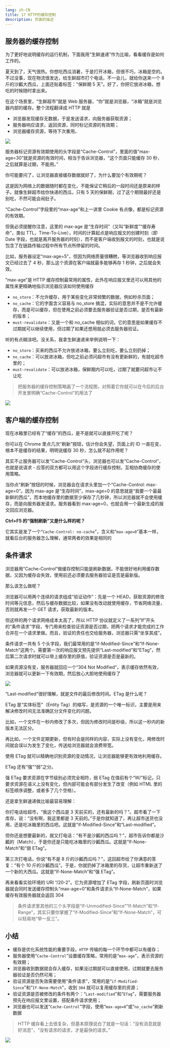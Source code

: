 ```yaml
---
lang: zh-CN
title: 17 HTTP的缓存控制
description: 页面的描述
---
```




##  服务器的缓存控制

为了更好地说明缓存的运行机制，下面我用“生鲜速递”作为比喻，看看缓存是如何工作的。

夏天到了，天气很热。你想吃西瓜消暑，于是打开冰箱，但很不巧，冰箱是空的。不过没事，现在物流很发达，给生鲜超市打个电话，不一会儿，就给你送来一个 8 斤的沙瓤大西瓜，上面还贴着标签：“保鲜期 5 天”。好了，你把它放进冰箱，想吃的时候随时拿出来。

在这个场景里，“生鲜超市”就是 Web 服务器，“你”就是浏览器，“冰箱”就是浏览器内部的缓存。整个流程翻译成 HTTP 就是

*   浏览器发现缓存无数据，于是发送请求，向服务器获取资源；
*   服务器响应请求，返回资源，同时标记资源的有效期；
*   浏览器缓存资源，等待下次重用。

![](https://s.poetries.work/gitee/2019/12/26.png)

服务器标记资源有效期使用的头字段是“Cache-Control”，里面的值“max-age=30”就是资源的有效时间，相当于告诉浏览器，“这个页面只能缓存 30 秒，之后就算是过期，不能用。”

你可能要问了，让浏览器直接缓存数据就好了，为什么要加个有效期呢？

这是因为网络上的数据随时都在变化，不能保证它稍后的一段时间还是原来的样子。就像生鲜超市给你快递的西瓜，只有 5 天的保鲜期，过了这个期限最好还是别吃，不然可能会闹肚子。

“Cache-Control”字段里的“max-age”和上一讲里 Cookie 有点像，都是标记资源的有效期。

但我必须提醒你注意，这里的 max-age 是“生存时间”（又叫“新鲜度”“缓存寿命”，类似 TTL，Time-To-Live），时间的计算起点是响应报文的创建时刻（即 Date 字段，也就是离开服务器的时刻），而不是客户端收到报文的时刻，也就是说包含了在链路传输过程中所有节点所停留的时间。

比如，服务器设定“max-age=5”，但因为网络质量很糟糕，等浏览器收到响应报文已经过去了 4 秒，那么这个资源在客户端就最多能够再存 1 秒钟，之后就会失效。

“max-age”是 HTTP 缓存控制最常用的属性，此外在响应报文里还可以用其他的属性来更精确地指示浏览器应该如何使用缓存

*   `no_store`：不允许缓存，用于某些变化非常频繁的数据，例如秒杀页面；
*   `no_cache`：它的字面含义容易与 no_store 搞混，实际的意思并不是不允许缓存，而是可以缓存，但在使用之前必须要去服务器验证是否过期，是否有最新的版本；
*   `must-revalidate`：又是一个和 no_cache 相似的词，它的意思是如果缓存不过期就可以继续使用，但过期了如果还想用就必须去服务器验证。

听的有点糊涂吧。没关系，我拿生鲜速递来举例说明一下：

*   `no_store`：买来的西瓜不允许放进冰箱，要么立刻吃，要么立刻扔掉；
*   `no_cache`：可以放进冰箱，但吃之前必须问超市有没有更新鲜的，有就吃超市里的；
*   `must-revalidate`：可以放进冰箱，保鲜期内可以吃，过期了就要问超市让不让吃

> 把服务器的缓存控制策略画了一个流程图，对照着它你就可以在今后的后台开发里明确“Cache-Control”的用法了

![](https://s.poetries.work/gitee/2019/12/27.png)

##  客户端的缓存控制

现在冰箱里已经有了“缓存”的西瓜，是不是就可以直接开吃了呢？

你可以在 Chrome 里点几次“刷新”按钮，估计你会失望，页面上的 ID 一直在变，根本不是缓存的结果，明明说缓存 30 秒，怎么就不起作用呢？

其实不止服务器可以发“Cache-Control”头，浏览器也可以发“Cache-Control”，也就是说请求 - 应答的双方都可以用这个字段进行缓存控制，互相协商缓存的使用策略。

当你点“刷新”按钮的时候，浏览器会在请求头里加一个“Cache-Control: max-age=0”。因为 max-age 是“生存时间”，max-age=0 的意思就是“我要一个最最新鲜的西瓜”，而本地缓存里的数据至少保存了几秒钟，所以浏览器就不会使用缓存，而是向服务器发请求。服务器看到 max-age=0，也就会用一个最新生成的报文回应浏览器。

**Ctrl+F5 的“强制刷新”又是什么样的呢？**

它其实是发了一个“`Cache-Control: no-cache`”，含义和“`max-age=0`”基本一样，就看后台的服务器怎么理解，通常两者的效果是相同的

##  条件请求

浏览器用“Cache-Control”做缓存控制只能是刷新数据，不能很好地利用缓存数据，又因为缓存会失效，使用前还必须要去服务器验证是否是最新版。

那么该怎么做呢？

浏览器可以用两个连续的请求组成“验证动作”：先是一个 HEAD，获取资源的修改时间等元信息，然后与缓存数据比较，如果没有改动就使用缓存，节省网络流量，否则就再发一个 GET 请求，获取最新的版本。

但这样的两个请求网络成本太高了，所以 HTTP 协议就定义了一系列“If”开头的“条件请求”字段，专门用来检查验证资源是否过期，把两个请求才能完成的工作合并在一个请求里做。而且，验证的责任也交给服务器，浏览器只需“坐享其成”。

条件请求一共有 5 个头字段，我们最常用的是“if-Modified-Since”和“If-None-Match”这两个。需要第一次的响应报文预先提供“Last-modified”和“ETag”，然后第二次请求时就可以带上缓存里的原值，验证资源是否是最新的。

如果资源没有变，服务器就回应一个“304 Not Modified”，表示缓存依然有效，浏览器就可以更新一下有效期，然后放心大胆地使用缓存了

![](https://s.poetries.work/gitee/2019/12/28.png)

“Last-modified”很好理解，就是文件的最后修改时间。ETag 是什么呢？

ETag 是“实体标签”（Entity Tag）的缩写，是资源的一个唯一标识，主要是用来解决修改时间无法准确区分文件变化的问题。

比如，一个文件在一秒内修改了多次，但因为修改时间是秒级，所以这一秒内的新版本无法区分。

再比如，一个文件定期更新，但有时会是同样的内容，实际上没有变化，用修改时间就会误以为发生了变化，传送给浏览器就会浪费带宽。

使用 ETag 就可以精确地识别资源的变动情况，让浏览器能够更有效地利用缓存。

ETag 还有“强”“弱”之分。

强 ETag 要求资源在字节级别必须完全相符，弱 ETag 在值前有个“W/”标记，只要求资源在语义上没有变化，但内部可能会有部分发生了改变（例如 HTML 里的标签顺序调整，或者多了几个空格）。

还是拿生鲜速递做比喻最容易理解：

你打电话给超市，“我这个西瓜是 3 天前买的，还有最新的吗？”。超市看了一下库存，说：“没有啊，我这里都是 3 天前的。”于是你就知道了，再让超市送货也没用，还是吃冰箱里的西瓜吧。这就是“if-Modified-Since”和“Last-modified”。

但你还是想要最新的，就又打电话：“有不是沙瓤的西瓜吗？”，超市告诉你都是沙瓤的（Match），于是你还是只能吃冰箱里的沙瓤西瓜。这就是“If-None-Match”和“弱 ETag”。

第三次打电话，你说“有不是 8 斤的沙瓤西瓜吗？”，这回超市给了你满意的答复：“有个 10 斤的沙瓤西瓜”。于是，你就扔掉了冰箱里的存货，让超市重新送了一个新的大西瓜。这就是“If-None-Match”和“强 ETag”。

再来看看实验环境的 URI “/20-2”。它为资源增加了 ETag 字段，刷新页面时浏览器就会同时发送缓存控制头“max-age=0”和条件请求头“If-None-Match”，如果缓存有效服务器就会返回 304

> 条件请求里其他的三个头字段是“If-Unmodified-Since”“If-Match”和“If-Range”，其实只要你掌握了“if-Modified-Since”和“If-None-Match”，可以轻易地“举一反三”。

##  小结

*   缓存是优化系统性能的重要手段，`HTTP` 传输的每一个环节中都可以有缓存；
*   服务器使用“`Cache-Control`”设置缓存策略，常用的是“`max-age`”，表示资源的有效期；
*   浏览器收到数据就会存入缓存，如果没过期就可以直接使用，过期就要去服务器验证是否仍然可用；
*   验证资源是否失效需要使用“条件请求”，常用的是“`if-Modified-Since`”和“`If-None-Match`”，收到 `304` 就可以复用缓存里的资源；
*   验证资源是否被修改的条件有两个：“`Last-modified`”和“`ETag`”，需要服务器预先在响应报文里设置，搭配条件请求使用；
*   浏览器也可以发送“`Cache-Control`”字段，使用“`max-age=0`”或“`no_cache`”刷新数据

> HTTP 缓存看上去很复杂，但基本原理说白了就是一句话：“没有消息就是好消息”，“没有请求的请求，才是最快的请求。”

![](https://s.poetries.work/gitee/2019/12/29.png)